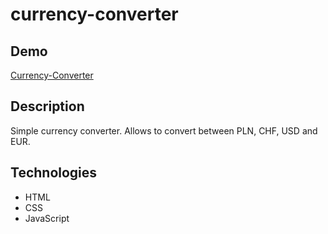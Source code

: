 # currency-converter

## Demo

[Currency-Converter](https://st4rkmano.github.io/currency-converter/)

## Description

Simple currency converter. Allows to convert between PLN, CHF, USD and EUR.

## Technologies

- HTML
- CSS
- JavaScript

